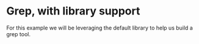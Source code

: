 
# Grep, with library support

For this example we will be leveraging the default library to help us build a grep tool.
